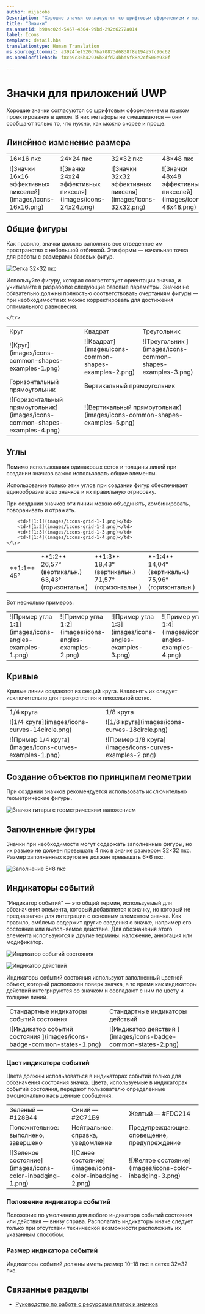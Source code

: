 ```yaml
---
author: mijacobs
Description: "Хорошие значки согласуются со шрифтовым оформлением и языком проектирования в целом. В них метафоры не смешиваются — они сообщают только то, что нужно, как можно скорее и проще."
title: "Значки"
ms.assetid: b90ac02d-5467-4304-99bd-292d6272a014
label: Icons
template: detail.hbs
translationtype: Human Translation
ms.sourcegitcommit: a3924fef520d7ba70873d6838f8e194e5fc96c62
ms.openlocfilehash: f8cb9c36b42936b8dfd24bbd5f88e2cf500e930f

---
```


# <a name="icons-for-uwp-apps"></a>Значки для приложений UWP

<link rel="stylesheet" href="https://az835927.vo.msecnd.net/sites/uwp/Resources/css/custom.css">

Хорошие значки согласуются со шрифтовым оформлением и языком проектирования в целом. В них метафоры не смешиваются — они сообщают только то, что нужно, как можно скорее и проще. 

## <a name="linear-scaling-size-ramps"></a>Линейное изменение размера 

<table>
    <tr> 
        <td>16×16 пкс</td>
        <td>24×24 пкс</td>
        <td>32×32 пкс</td>
        <td>48×48 пкс</td>
    </tr>
    <tr> 
        <td>![Значки 16x16 эффективных пикселей](images/icons-16x16.png)</td>
        <td>![Значки 24x24 эффективных пикселя](images/icons-24x24.png)</td>
        <td>![Значки 32x32 эффективных пикселя](images/icons-32x32.png)</td>
        <td>![Значки 48x48 эффективных пикселей](images/icons-48x48.png)</td>
    </tr>
</table>

## <a name="common-shapes"></a>Общие фигуры

Как правило, значки должны заполнять все отведенное им пространство с небольшой отбивкой. Эти формы — начальная точка для работы с размерами базовых фигур. 

![Сетка 32×32 пкс](images/icons-common-shapes.png)

Используйте фигуру, которая соответствует ориентации значка, и учитывайте в разработке следующие базовые параметры. Значки не обязательно должны полностью соответствовать очертаниям фигуры — при необходимости их можно корректировать для достижения оптимального равновесия. 

<table class="uwpd-noborder">
    <tr>
        <td>Круг<td>
        <td>Квадрат</td>
        <td>Треугольник</td>
    </tr>
    <tr>
        <td>![Круг](images/icons-common-shapes-examples-1.png)<td>
        <td>![Квадрат](images/icons-common-shapes-examples-2.png)</td>
        <td>![Треугольник ](images/icons-common-shapes-examples-3.png)</td>
    </tr>
        <tr>
        <td>Горизонтальный прямоугольник<td>
        <td colspan="2">Вертикальный прямоугольник</td>        
        </tr>
    <tr>
        <td>![Горизонтальный прямоугольник](images/icons-common-shapes-examples-4.png)<td>
        <td colspan="2">![Вертикальный прямоугольник](images/icons-common-shapes-examples-5.png)</td>
         
    </tr>

</table>

## <a name="angles"></a>Углы

Помимо использования одинаковых сеток и толщины линий при создании значков важно использовать общие элементы. 

Использование только этих углов при создании фигур обеспечивает единообразие всех значков и их правильную отрисовку. 

При создании значков эти линии можно объединять, комбинировать, поворачивать и отражать. 

<table>
    <tr>
        <td>**1:1**<br/>45°</td>
        <td>**1:2**<br />26,57° (вертикальн.)<br/>63,43°(горизонтальн.)</td>
        <td>**1:3**<br/>18,43° (вертикальн.)<br/>71,57°(горизонтальн.)</td>
        <td>**1:4**<br/>14,04° (вертикальн.)<br/>75,96°(горизонтальн.)</td>
    </tr>
    <tr>
        
        <td>![1:1](images/icons-grid-1-1.png)</td>
        <td>![1:2](images/icons-grid-1-2.png)</td>
        <td>![1:3](images/icons-grid-1-3.png)</td>
        <td>![1:4](images/icons-grid-1-4.png)</td>
    </tr>  
</table>

<p>Вот несколько примеров:</p>

<table>
    <tr>
        <td>![Пример угла 1:1](images/icons-angles-examples-1.png)</td>
        <td>![Пример угла 1:2](images/icons-angles-examples-2.png)</td>
        <td>![Пример угла 1:3](images/icons-angles-examples-3.png)</td>
        <td>![Пример угла 1:4](images/icons-angles-examples-4.png)</td>
    </tr>
</table>

## <a name="curves"></a>Кривые

Кривые линии создаются из секций круга. Наклонять их следует исключительно для прикрепления к пиксельной сетке. 

<table>
    <tr>
        <td>1/4 круга</td>
        <td>1/8 круга</td>
    </tr>
    <tr>
        <td>![1/4 круга](images/icons-curves-14circle.png)</td>
        <td>![1/8 круга](images/icons-curves-18circle.png)</td>
    </tr>
    <tr>
        <td>![Пример 1/4 круга](images/icons-curves-examples-1.png)</td>
        <td>![Пример 1/8 круга](images/icons-curves-examples-2.png)</td>
    </tr>    
</table>

## <a name="geometric-construction"></a>Создание объектов по принципам геометрии

При создании значков рекомендуется использовать исключительно геометрические фигуры.

![Значок гитары с геометрическим наложением ](images/icons-geometric-construction.png)

## <a name="filled-shapes"></a>Заполненные фигуры 

Значки при необходимости могут содержать заполненные фигуры, но их размер не должен превышать 4 пкс в значке размером 32×32 пкс. Размер заполненных кругов не должен превышать 6×6 пкс. 

![Заполнение 5×8 пкс ](images/icons-filled-shapes.png)

## <a name="badges"></a>Индикаторы событий

"Индикатор событий" — это общий термин, используемый для обозначения элемента, который добавляется к значку, но который не предназначен для интеграции с основным элементом значка. Как правило, эмблема содержит другие сведения о значке, например его состояние или выполняемое действие. Для обозначения этого элемента используются и другие термины: наложение, аннотация или модификатор. 

![Индикатор событий состояния ](images/icons-badge-status.png)

![Индикатор действий ](images/icons-badge-action.png)

Индикаторы событий состояния используют заполненный цветной объект, который расположен поверх значка, в то время как индикаторы действий интегрируются со значком и совпадают с ним по цвету и толщине линий.

<table>
<tr>
    <td>Стандартные индикаторы событий состояния</td>
    <td>Стандартные индикаторы действий</td>
</tr>
<tr>
    <td>![Индикатор событий состояния ](images/icons-badge-common-states-1.png)</td>
    <td>![Индикатор действий ](images/icons-badge-common-states-2.png)</td>
</tr>
</table>
<p></p>

### <a name="badge-color"></a>Цвет индикатора событий 

Цвета должны использоваться в индикаторах событий только для обозначения состояния значка. Цвета, используемые в индикаторах событий состояния, передают пользователю определенные эмоционально насыщенные сообщения. 

<table>
<tr><td>Зеленый — #128B44</td><td>Синий — #2C71B9</td><td>Желтый — #FDC214</td></tr>
<tr><td>Положительное: выполнено, завершено </td><td>Нейтральное: справка, уведомление </td><td>Предупреждающие: оповещение, предупреждение </td></tr>
<tr><td>![Зеленое состояние](images/icons-color-inbadging-1.png)</td><td>![Синее состояние](images/icons-color-inbadging-2.png)</td>
<td>![Желтое состояние](images/icons-color-inbadging-3.png)</td></tr>
</table>
<p></p>

### <a name="badge-position"></a>Положение индикатора событий

Положение по умолчанию для любого индикатора событий состояния или действия — внизу справа. Располагать индикаторы иначе следует только при отсутствии технической возможности расположить их указанным способом. 

### <a name="badge-sizing"></a>Размер индикатора событий

Индикаторы событий должны иметь размер 10–18 пкс в сетке 32×32 пкс. 

## <a name="related-articles"></a>Связанные разделы

* [Руководство по работе с ресурсами плиток и значков](../controls-and-patterns/tiles-and-notifications-app-assets.md)



<!--HONumber=Dec16_HO2-->


